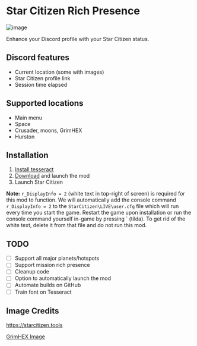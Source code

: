 # Star Citizen Rich Presence

![image](https://user-images.githubusercontent.com/6241454/173171746-f5b87ebc-3993-44c8-84df-45a3acc37362.png)

Enhance your Discord profile with your Star Citizen status.

## Discord features
- Current location (some with images)
- Star Citizen profile link
- Session time elapsed

## Supported locations
- Main menu
- Space
- Crusader, moons, GrimHEX
- Hurston

## Installation
1. [Install tesseract](https://digi.bib.uni-mannheim.de/tesseract/tesseract-ocr-w64-setup-v5.1.0.20220510.exe)
2. [Download](https://github.com/redraskal/star-citizen-rich-presence/releases/download/v1.0.2/star-citizen-rich-presence.exe) and launch the mod
3. Launch Star Citizen

**Note:** `r_DisplayInfo = 2` (white text in top-right of screen) is required for this mod to function. We will automatically add the console command `r_DisplayInfo = 2` to the `StarCitizen\LIVE\user.cfg` file which will run every time you start the game. Restart the game upon installation or run the console command yourself in-game by pressing ` (tilda). To get rid of the white text, delete it from that file and do not run this mod.

## TODO
- [ ] Support all major planets/hotspots
- [ ] Support mission rich presence
- [ ] Cleanup code
- [ ] Option to automatically launch the mod
- [ ] Automate builds on GitHub
- [ ] Train font on Tesseract

## Image Credits
https://starcitizen.tools

[GrimHEX Image](https://robertsspaceindustries.com/community/citizen-spotlight/12250-GRIM-HEX-4k-Wallpaper-Collection)
